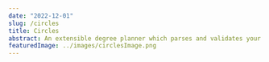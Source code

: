 ```yaml
---
date: "2022-12-01"
slug: /circles
title: Circles
abstract: An extensible degree planner which parses and validates your degree plan. Comes with a beautiful interface for exploring options in your degree.
featuredImage: ../images/circlesImage.png
---
```

